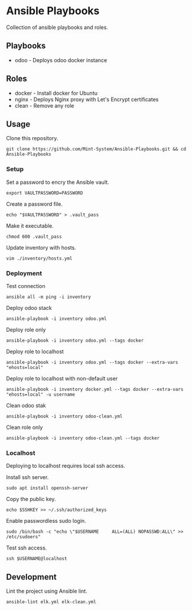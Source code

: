 
# Ansible Playbooks

Collection of ansible playbooks and roles.

## Playbooks

* odoo - Deploys odoo docker instance

## Roles

* docker - Install docker for Ubuntu
* nginx - Deploys Nginx proxy with Let's Encrypt certificates
* clean - Remove any role

## Usage

Clone this repository.

`git clone https://github.com/Mint-System/Ansible-Playbooks.git && cd Ansible-Playbooks`

### Setup

Set a password to encry the Ansible vault.

`export VAULTPASSWORD=PASSWORD`

Create a password file.

`echo "$VAULTPASSWORD" > .vault_pass`

Make it executable.

`chmod 600 .vault_pass`

Update inventory with hosts.

`vim ./inventory/hosts.yml`

### Deployment

Test connection

`ansible all -m ping -i inventory`

Deploy odoo stack

`ansible-playbook -i inventory odoo.yml`

Deploy role only

`ansible-playbook -i inventory odoo.yml --tags docker`

Deploy role to localhost

`ansible-playbook -i inventory odoo.yml --tags docker --extra-vars "ehosts=local"`

Deploy role to localhost with non-default user

`ansible-playbook -i inventory docker.yml --tags docker --extra-vars "ehosts=local" -u username`

Clean odoo stak

`ansible-playbook -i inventory odoo-clean.yml`

Clean role only

`ansible-playbook -i inventory odoo-clean.yml --tags docker`

### Localhost

Deploying to localhost requires local ssh access.

Install ssh server.

`sudo apt install openssh-server`

Copy the public key.

`echo $SSHKEY >> ~/.ssh/authorized_keys`

Enable passwordless sudo login.

`sudo /bin/bash -c "echo \"$USERNAME     ALL=(ALL) NOPASSWD:ALL\" >> /etc/sudoers"`

Test ssh access.

`ssh $USERNAME@localhost`

## Development

Lint the project using Ansible lint.

`ansible-lint elk.yml elk-clean.yml`
